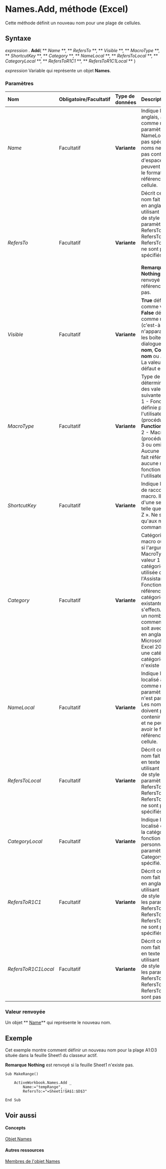 

# Names.Add, méthode (Excel)

Cette méthode définit un nouveau nom pour une plage de cellules.
 


## Syntaxe

 *expression*  . **Add**( ** *Name* **, ** *RefersTo* **, ** *Visible* **, ** *MacroType* **, ** *ShortcutKey* **, ** *Category* **, ** *NameLocal* **, ** *RefersToLocal* **, ** *CategoryLocal* **, ** *RefersToR1C1* **, ** *RefersToR1C1Local* ** )
 

 
 *expression*  Variable qui représente un objet **Names**.
 

 

### Paramètres



|**Nom**|**Obligatoire/Facultatif**|**Type de données**|**Description**|
|:-----|:-----|:-----|:-----|
| _Name_|Facultatif|**Variante**|Indique le texte, en anglais, à utiliser comme nom si le paramètre NameLocal n'est pas spécifié. Les noms ne doivent pas contenir d'espaces et ne peuvent pas avoir le format des références de cellule.|
| _RefersTo_|Facultatif|**Variante**|Décrit ce à quoi le nom fait référence, en anglais, en utilisant la notation de style A1, si les paramètres RefersToLocal, RefersToR1C1 et RefersToR1C1Local ne sont pas spécifiés. <BR/><BR/>**Remarque**<BR/>   **Nothing** est renvoyé si la référence n'existe pas. |
| _Visible_|Facultatif|**Variante**|**True** définit le nom comme visible. **False** définit le nom comme masqué (c'est-à-dire qu'il n'apparaît pas dans les boîtes de dialogue **Définir un nom**,  **Coller un nom** ou **Atteindre**. La valeur par défaut est  **True**.|
| _MacroType_|Facultatif|**Variante**| Type de macro, déterminé par une des valeurs suivantes : <BR/>1 - Fonction définie par l'utilisateur (procédure **Function** ) <BR/>2 - Macro (procédure **Sub** ) <BR/>3 ou omis - Aucune (le nom ne fait référence à aucune macro ni fonction définie par l'utilisateur)|
| _ShortcutKey_|Facultatif|**Variante**|Indique la touche de raccourci de la macro. Il doit s'agir d'une seule lettre, telle que « z » ou « Z ». Ne s'applique qu'aux macros de commande.|
| _Category_|Facultatif|**Variante**|Catégorie de la macro ou fonction si l'argument MacroType a la valeur 1 ou 2. La catégorie est utilisée dans l'Assistant Fonction. La référence à des catégories existantes s'effectue soit avec un nombre, en commençant par 1, soit avec un nom en anglais. Microsoft Office Excel 2007 crée une catégorie si la catégorie spécifiée n'existe pas.|
| _NameLocal_|Facultatif|**Variante**|Indique le texte localisé à utiliser comme nom si le paramètre Name n'est pas spécifié. Les noms ne doivent pas contenir d'espaces et ne peuvent pas avoir le format des références de cellule.|
| _RefersToLocal_|Facultatif|**Variante**|Décrit ce à quoi le nom fait référence, en texte localisé, en utilisant la notation de style A1, si les paramètres RefersTo, RefersToR1C1 et RefersToR1C1Local ne sont pas spécifiés.|
| _CategoryLocal_|Facultatif|**Variante**|Indique le texte localisé qui identifie la catégorie d'une fonction personnalisée si le paramètre Category n'est pas spécifié.|
| _RefersToR1C1_|Facultatif|**Variante**|Décrit ce à quoi le nom fait référence, en anglais, en utilisant la notation de style R1C1, si les paramètres RefersTo, RefersToLocal et RefersToR1C1Local ne sont pas spécifiés.|
| _RefersToR1C1Local_|Facultatif|**Variante**|Décrit ce à quoi le nom fait référence, en texte localisé, en utilisant la notation de style R1C1, si les paramètres RefersTo, RefersToLocal et RefersToR1C1 ne sont pas spécifiés.|

### Valeur renvoyée

Un objet  ** [Name](cfedb297-ac0d-dff0-99c7-6927cc5f31ed.md)** qui représente le nouveau nom.
 

 

## Exemple

Cet exemple montre comment définir un nouveau nom pour la plage A1:D3 située dans la feuille Sheet1 du classeur actif.
 

 

 **Remarque**   **Nothing** est renvoyé si la feuille Sheet1 n'existe pas.
 


```
Sub MakeRange() 
 
    ActiveWorkbook.Names.Add _ 
        Name:="tempRange", _ 
        RefersTo:="=Sheet1!$A$1:$D$3" 
 
End Sub
```


## Voir aussi


#### Concepts


 
 [Objet Names](ffecf89d-7bae-c470-8e37-608857a9de2a.md)
#### Autres ressources


 
 [Membres de l'objet Names](32c3c4d9-80fb-28c8-86e0-d504e3bfc0ba.md)